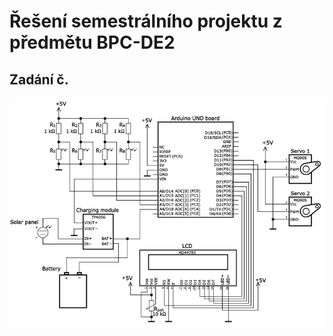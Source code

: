 # Řešení semestrálního projektu z předmětu BPC-DE2



<h2>Zadání č. </h2>

  ![Schéma zapojení](Schema_zapojeni.png)
